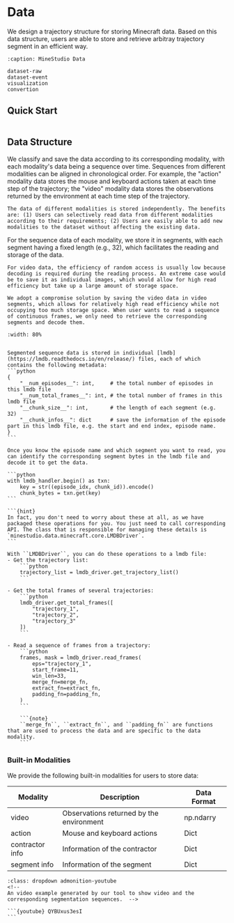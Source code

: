<!--
 * @Date: 2024-11-29 08:08:34
 * @LastEditors: caishaofei caishaofei@stu.pku.edu.cn
 * @LastEditTime: 2024-12-30 14:25:04
 * @FilePath: /MineStudio/docs/source/data/index.md
-->
# Data

We design a trajectory structure for storing Minecraft data. Based on this data structure, users are able to store and retrieve arbitray trajectory segment in an efficient way. 

```{toctree}
:caption: MineStudio Data

dataset-raw
dataset-event
visualization
convertion
```

## Quick Start
````{include} quick-data.md
````

## Data Structure

We classify and save the data according to its corresponding modality, with each modality's data being a sequence over time. Sequences from different modalities can be aligned in chronological order. For example, the "action" modality data stores the mouse and keyboard actions taken at each time step of the trajectory; the "video" modality data stores the observations returned by the environment at each time step of the trajectory. 

```{note}
The data of different modalities is stored independently. The benefits are: (1) Users can selectively read data from different modalities according to their requirements; (2) Users are easily able to add new modalities to the dataset without affecting the existing data. 
```

For the sequence data of each modality, we store it in segments, with each segment having a fixed length (e.g., 32), which facilitates the reading and storage of the data. 

```{note}
For video data, the efficiency of random access is usually low because decoding is required during the reading process. An extreme case would be to save it as individual images, which would allow for high read efficiency but take up a large amount of storage space. 

We adopt a compromise solution by saving the video data in video segments, which allows for relatively high read efficiency while not occupying too much storage space. When user wants to read a sequence of continuous frames, we only need to retrieve the corresponding segments and decode them. 
```

```{image} ./read_video_fig.png
:width: 80%
```

````{dropdown} <i class="fa-solid fa-lightbulb" height="35px" width="20px"></i> Learn more about the details

Segmented sequence data is stored in individual [lmdb](https://lmdb.readthedocs.io/en/release/) files, each of which contains the following metadata: 
```python
{
    "__num_episodes__": int,     # the total number of episodes in this lmdb file
    "__num_total_frames__": int, # the total number of frames in this lmdb file
    "__chunk_size__": int,       # the length of each segment (e.g. 32)
    "__chunk_infos__": dict      # save the information of the episode part in this lmdb file, e.g. the start and end index, episode name. 
}
```

Once you know the episode name and which segment you want to read, you can identify the corresponding segment bytes in the lmdb file and decode it to get the data. 

```python
with lmdb_handler.begin() as txn:
    key = str((episode_idx, chunk_id)).encode()
    chunk_bytes = txn.get(key)
```

```{hint}
In fact, you don't need to worry about these at all, as we have packaged these operations for you. You just need to call corresponding API. The class that is responsible for managing these details is `minestudio.data.minecraft.core.LMDBDriver`.
```

With ``LMDBDriver``, you can do these operations to a lmdb file: 
- Get the trajectory list:
    ```python
    trajectory_list = lmdb_driver.get_trajectory_list()
    ```

- Get the total frames of several trajectories: 
    ```python
    lmdb_driver.get_total_frames([
        "trajectory_1",
        "trajectory_2",
        "trajectory_3"
    ])
    ```

- Read a sequence of frames from a trajectory:
    ```python
    frames, mask = lmdb_driver.read_frames(
        eps="trajectory_1",
        start_frame=11,
        win_len=33, 
        merge_fn=merge_fn, 
        extract_fn=extract_fn, 
        padding_fn=padding_fn, 
    )
    ```

    ```{note}
    ``merge_fn``, ``extract_fn``, and ``padding_fn`` are functions that are used to process the data and are specific to the data modality. 
    ```

````

### Built-in Modalities

We provide the following built-in modalities for users to store data:

| Modality | Description | Data Format |
| --- | --- | --- |
| video | Observations returned by the environment | np.ndarry |
| action | Mouse and keyboard actions | Dict |
| contractor info | Information of the contractor | Dict |
| segment info | Information of the segment | Dict |


````{admonition} Video and Segmentation Visualization
:class: dropdown admonition-youtube
<!-- 
An video example generated by our tool to show video and the corresponding segmentation sequences.  -->

```{youtube} QYBUxus3esI
```
````
